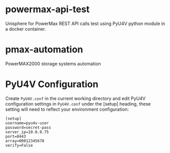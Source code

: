 # powermax-api-test
Unisphere for PowerMax REST API calls  test using PyU4V python module in a docker container. 

# pmax-automation
PowerMAX2000 storage systems automation

# PyU4V Configuration
Create `PyU4V.conf` in the current working directory and edit PyU4V configuration settings in `PyU4V.conf` under the [setup] heading, these setting will need to reflect your environment configuration:

```
[setup]
username=pyu4v-user
password=secret-pass
server_ip=10.0.0.75
port=8443
array=00012345678
verify=False
```
